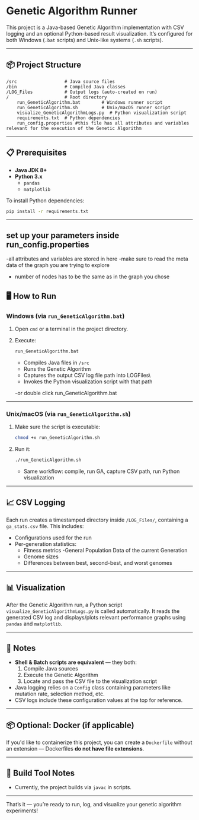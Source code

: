 
# Genetic Algorithm Runner

This project is a Java-based Genetic Algorithm implementation with CSV logging and an optional Python-based result visualization. It’s configured for both Windows (`.bat` scripts) and Unix-like systems (`.sh` scripts).

---

## 📦 Project Structure

```
/src                  # Java source files
/bin                  # Compiled Java classes
/LOG_Files            # Output logs (auto-created on run)
/                     # Root directory
    run_GeneticAlgorithm.bat        # Windows runner script
    run_GeneticAlgorithm.sh         # Unix/macOS runner script
    visualize_GeneticAlgorithmLogs.py  # Python visualization script
    requirements.txt  # Python dependencies
	run_config.properties #this file has all attributes and variables relevant for the execution of the Genetic Algorithm
```

---

## 📋 Prerequisites

- **Java JDK 8+**
- **Python 3.x**
  - `pandas`
  - `matplotlib`

To install Python dependencies:

```bash
pip install -r requirements.txt
```

---

## set up your parameters inside run_config.properties

-all attributes and variables are stored in here
-make sure to read the meta data of the graph you are trying to explore
- number of nodes has to be the same as in the graph you chose



## 🖥️ How to Run

### Windows (via `run_GeneticAlgorithm.bat`)

1. Open `cmd` or a terminal in the project directory.
2. Execute:

   ```bash
   run_GeneticAlgorithm.bat
   ```
   
   - Compiles Java files in `/src`
   - Runs the Genetic Algorithm
   - Captures the output CSV log file path into LOGFiles\
   - Invokes the Python visualization script with that path
   
   -or double click run_GeneticAlgorithm.bat

---

### Unix/macOS (via `run_GeneticAlgorithm.sh`)

1. Make sure the script is executable:

   ```bash
   chmod +x run_GeneticAlgorithm.sh
   ```

2. Run it:

   ```bash
   ./run_GeneticAlgorithm.sh
   ```

   - Same workflow: compile, run GA, capture CSV path, run Python visualization

---

## 📈 CSV Logging

Each run creates a timestamped directory inside `/LOG_Files/`, containing a `ga_stats.csv` file. This includes:

- Configurations used for the run
- Per-generation statistics:
  - Fitness metrics
  -General Population Data of the current Generation
  - Genome sizes
  - Differences between best, second-best, and worst genomes

---

## 📊 Visualization

After the Genetic Algorithm run, a Python script `visualize_GeneticAlgorithmLogs.py` is called automatically. It reads the generated CSV log and displays/plots relevant performance graphs using `pandas` and `matplotlib`.

---

## 📝 Notes

- **Shell & Batch scripts are equivalent** — they both:
  1. Compile Java sources
  2. Execute the Genetic Algorithm
  3. Locate and pass the CSV file to the visualization script
- Java logging relies on a `Config` class containing parameters like mutation rate, selection method, etc.
- CSV logs include these configuration values at the top for reference.

---

## 📦 Optional: Docker (if applicable)

If you'd like to containerize this project, you can create a `Dockerfile` without an extension — Dockerfiles **do not have file extensions**.

---

## 📑 Build Tool Notes

- Currently, the project builds via `javac` in scripts.

---

That’s it — you’re ready to run, log, and visualize your genetic algorithm experiments!
